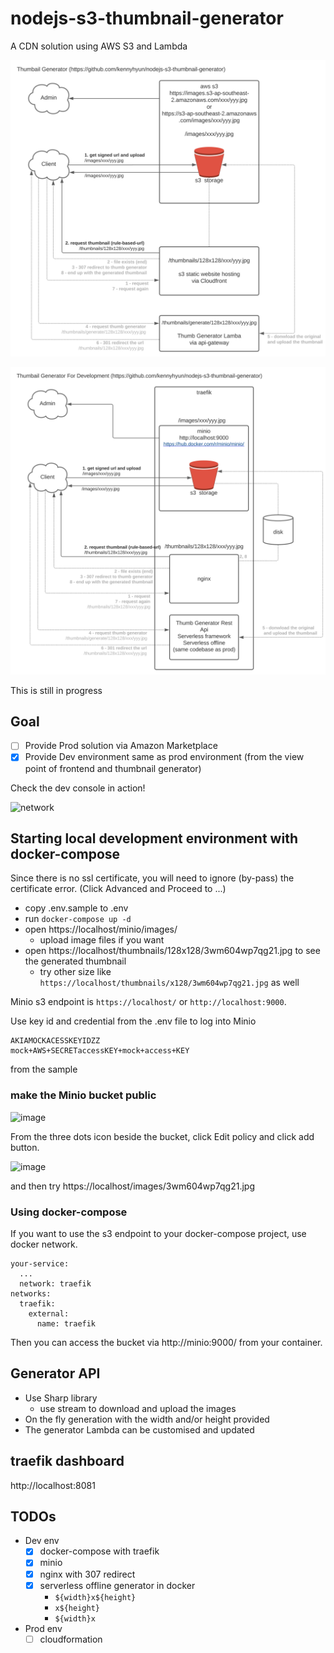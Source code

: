 # nodejs-s3-thumbnail-generator

A CDN solution using AWS S3 and Lambda

![prod system](https://raw.githubusercontent.com/kennyhyun/nodejs-s3-thumbnail-generator/main/AWS%20thumbnail%20CDN%20solution%20-%20aws%20infra%20for%20thumbnails.svg)

![dev system](https://raw.githubusercontent.com/kennyhyun/nodejs-s3-thumbnail-generator/main/AWS%20thumbnail%20CDN%20solution%20-%20dev%20env%20for%20aws.svg)

This is still in progress

## Goal

- [ ] Provide Prod solution via Amazon Marketplace
- [x] Provide Dev environment same as prod environment (from the view point of frontend and thumbnail generator)

Check the dev console in action!

![network](https://user-images.githubusercontent.com/5399854/100533417-24bfea00-3258-11eb-85f7-c9b85288f507.png)

## Starting local development environment with docker-compose

Since there is no ssl certificate, you will need to ignore (by-pass) the certificate error. (Click Advanced and Proceed to ...)

- copy .env.sample to .env
- run `docker-compose up -d`
- open https://localhost/minio/images/
  - upload image files if you want
- open https://localhost/thumbnails/128x128/3wm604wp7qg21.jpg to see the generated thumbnail
  - try other size like `https://localhost/thumbnails/x128/3wm604wp7qg21.jpg` as well

Minio s3 endpoint is `https://localhost/` or `http://localhost:9000`.

Use key id and credential from the .env file to log into Minio

```
AKIAMOCKACESSKEYIDZZ
mock+AWS+SECRETaccessKEY+mock+access+KEY
```
from the sample

### make the Minio bucket public

![image](https://user-images.githubusercontent.com/5399854/100536479-fb618700-3274-11eb-9616-496740bcdd69.png)

From the three dots icon beside the bucket, click Edit policy and click add button.

![image](https://user-images.githubusercontent.com/5399854/100537258-ef78c380-327a-11eb-9850-7da190467fba.png)

and then try https://localhost/images/3wm604wp7qg21.jpg


### Using docker-compose

If you want to use the s3 endpoint to your docker-compose project, use docker network.

```
your-service:
  ...
  network: traefik
networks:
  traefik:
    external:
      name: traefik
```

Then you can access the bucket via http://minio:9000/ from your container.

## Generator API

- Use Sharp library
  - use stream to download and upload the images
- On the fly generation with the width and/or height provided
- The generator Lambda can be customised and updated

## traefik dashboard

http://localhost:8081

## TODOs

- Dev env
  - [x] docker-compose with traefik
  - [x] minio
  - [x] nginx with 307 redirect
  - [x] serverless offline generator in docker
    - `${width}x${height}`
    - `x${height}`
    - `${width}x`
- Prod env
  - [ ] cloudformation
